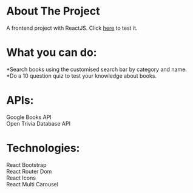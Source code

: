 # About The Project

A frontend project with ReactJS. Click [here](https://my-books-project.netlify.app) to test it.

# What you can do:
*Search books using the customised search bar by category and name.<br/>
*Do a 10 question quiz to test your knowledge about books.<br/>

# APIs:
Google Books API<br/>
Open Trivia Database API<br/>

# Technologies:
React Bootstrap<br/>
React Router Dom<br/>
React Icons<br/>
React Multi Carousel

